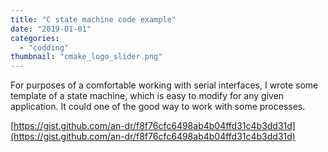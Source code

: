 ```yaml
---
title: "C state machine code example"
date: "2019-01-01"
categories:
  - "codding"
thumbnail: "cmake_logo_slider.png"
---
```


For purposes of a comfortable working with serial interfaces, I wrote some template of a state machine, which is easy to modify for any given application. It could one of the good way to work with some processes.

[https://gist.github.com/an-dr/f8f76cfc6498ab4b04ffd31c4b3dd31d](https://gist.github.com/an-dr/f8f76cfc6498ab4b04ffd31c4b3dd31d)
<!--more-->
